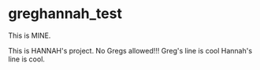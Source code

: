 # greghannah_test

This is MINE.

This is HANNAH's project. No Gregs allowed!!!
Greg's line is cool
Hannah's line is cool. 
